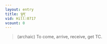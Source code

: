 ```yaml
---
layout: entry
title: ལྟན་
vid: Hill:0717
vcount: 0
---
```


> (archaic) To come, arrive, receive, get TC\.

